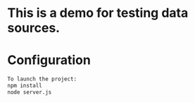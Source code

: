 # This is a demo for testing data sources.
# Configuration
```sh
To launch the project:
npm install
node server.js
```

